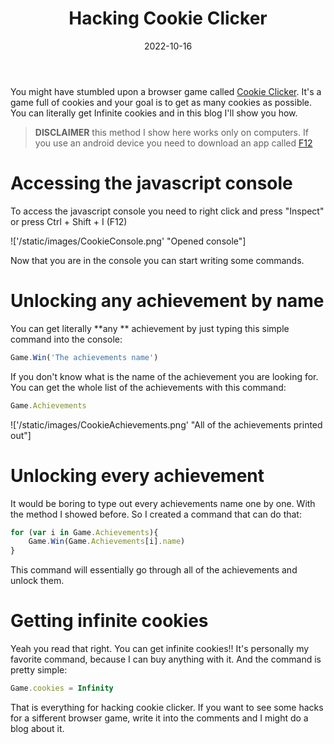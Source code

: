 ﻿---
title: 'Hacking Cookie Clicker'
date: '2022-10-16'
lastmod: '2022-10-16'
tags: ['Chrome', 'SuperProCz']
draft: false
summary: 'How to hack Cookie Clicker.'
images: ['/static/images/CookieLogo.jpg']
authors: ['SuperProCz']
---
You might have stumbled upon a browser game called [Cookie Clicker](https://orteil.dashnet.org/cookieclicker/). It's a game full of cookies and your goal is to get as many cookies as possible. You can literally get Infinite cookies and in this blog I'll show you how.

> **DISCLAIMER** this method I show here works only on computers. If you use an android device you need to download an app called [F12](https://play.google.com/store/apps/details?id=com.asfmapps.f12 "Link to the app")

# Accessing the javascript console
To access the javascript console you need to right click and press "Inspect" or press Ctrl + Shift + I (F12)

!['/static/images/CookieConsole.png' "Opened console"]

Now that you are in the console you can start writing some commands.

# Unlocking any achievement by name

You can get literally **any ** achievement by just typing this simple command into the console:
```javascript
Game.Win('The achievements name')
```
If you don't know what is the name of the achievement you are looking for. You can get the whole list of the achievements with this command:
```javascript
Game.Achievements
```
!['/static/images/CookieAchievements.png' "All of the achievements printed out"]

# Unlocking every achievement
It would be boring to type out every achievements name one by one. With the method I showed before. So I created a command that can do that:
```javascript
for (var i in Game.Achievements){
    Game.Win(Game.Achievements[i].name)
}
```
This command will essentially go through all of the achievements and unlock them.

# Getting infinite cookies
Yeah you read that right. You can get infinite cookies!! It's personally my favorite command, because I can buy anything with it. And the command is pretty simple:
```javascript
Game.cookies = Infinity
```

That is everything for hacking cookie clicker. If you want to see some hacks for a sifferent browser game, write it into the comments and I might do a blog about it.
